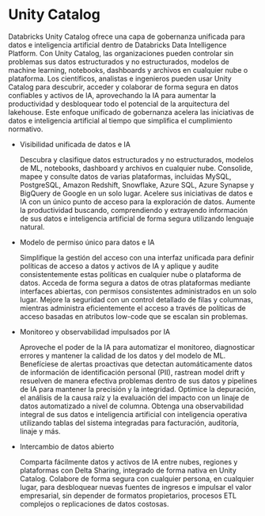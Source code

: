 # Unity Catalog

Databricks Unity Catalog ofrece una capa de gobernanza unificada para datos e inteligencia artificial dentro de Databricks Data Intelligence Platform. Con Unity Catalog, las organizaciones pueden controlar sin problemas sus datos estructurados y no estructurados, modelos de machine learning, notebooks, dashboards y archivos en cualquier nube o plataforma. Los científicos, analistas e ingenieros pueden usar Unity Catalog para descubrir, acceder y colaborar de forma segura en datos confiables y activos de IA, aprovechando la IA para aumentar la productividad y desbloquear todo el potencial de la arquitectura del lakehouse. Este enfoque unificado de gobernanza acelera las iniciativas de datos e inteligencia artificial al tiempo que simplifica el cumplimiento normativo.

- Visibilidad unificada de datos e IA

  Descubra y clasifique datos estructurados y no estructurados, modelos de ML, notebooks, dashboard y archivos en cualquier nube. Consolide, mapee y consulte datos de varias plataformas, incluidas MySQL, PostgreSQL, Amazon Redshift, Snowflake, Azure SQL, Azure Synapse y BigQuery de Google en un solo lugar. Acelere sus iniciativas de datos e IA con un único punto de acceso para la exploración de datos. Aumente la productividad buscando, comprendiendo y extrayendo información de sus datos e inteligencia artificial de forma segura utilizando lenguaje natural.

- Modelo de permiso único para datos e IA

  Simplifique la gestión del acceso con una interfaz unificada para definir políticas de acceso a datos y activos de IA y aplique y audite consistentemente estas políticas en cualquier nube o plataforma de datos. Acceda de forma segura a datos de otras plataformas mediante interfaces abiertas, con permisos consistentes administrados en un solo lugar. Mejore la seguridad con un control detallado de filas y columnas, mientras administra eficientemente el acceso a través de políticas de acceso basadas en atributos low-code que se escalan sin problemas.

- Monitoreo y observabilidad impulsados por IA

  Aproveche el poder de la IA para automatizar el monitoreo, diagnosticar errores y mantener la calidad de los datos y del modelo de ML. Benefíciese de alertas proactivas que detectan automáticamente datos de información de identificación personal (PII), rastrean model drift y resuelven de manera efectiva problemas dentro de sus datos y pipelines de IA para mantener la precisión y la integridad. Optimice la depuración, el análisis de la causa raíz y la evaluación del impacto con un linaje de datos automatizado a nivel de columna. Obtenga una observabilidad integral de sus datos e inteligencia artificial con inteligencia operativa utilizando tablas del sistema integradas para facturación, auditoría, linaje y más.

- Intercambio de datos abierto

  Comparta fácilmente datos y activos de IA entre nubes, regiones y plataformas con Delta Sharing, integrado de forma nativa en Unity Catalog. Colabore de forma segura con cualquier persona, en cualquier lugar, para desbloquear nuevas fuentes de ingresos e impulsar el valor empresarial, sin depender de formatos propietarios, procesos ETL complejos o replicaciones de datos costosas.
